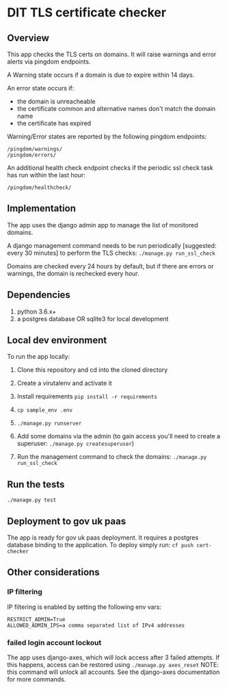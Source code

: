 # DIT TLS certificate checker

## Overview

This app checks the TLS certs on domains. It will raise warnings and error alerts via pingdom endpoints.

A Warning state occurs if a domain is due to expire within 14 days.

An error state occurs if:

- the domain is unreacheable
- the certificate common and alternative names don't match the domain name
- the certificate has expired

Warning/Error states are reported by the following pingdom endpoints:

`/pingdom/warnings/`  
`/pingdom/errors/`

An additional health check endpoint checks if the periodic ssl check task has run within the last hour:

`/pingdom/healthcheck/`

## Implementation

The app uses the django admin app to manage the list of monitored domains.

A django management command needs to be run periodically [suggested: every 30 minutes] to perform the TLS checks: `./manage.py run_ssl_check` 

Domains are checked every 24 hours by default, but if there are errors or warnings, the domain is rechecked every hour.

## Dependencies

1. python 3.6.x+
2. a postgres database OR sqlite3 for local development

## Local dev environment

To run the app locally:

1. Clone this repository and cd into the cloned directory

2. Create a virutalenv and activate it

3. Install requirements `pip install -r requirements`

4. `cp sample_env .env`

5. `./manage.py runserver`

6. Add some domains via the admin (to gain access you'll need to create a superuser: `./manage.py createsuperuser`)

7. Run the management command to check the domains: `./manage.py run_ssl_check`

## Run the tests

`./manage.py test`

## Deployment to gov uk paas

The app is ready for gov uk paas deployment. It requires a postgres database binding to the application. To deploy simply run: `cf push cert-checker`

## Other considerations

### IP filtering

IP filtering is enabled by setting the following env vars:

`RESTRICT_ADMIN=True`  
`ALLOWED_ADMIN_IPS=a comma separated list of IPv4 addresses`

### failed login account lockout

The app uses django-axes, which will lock access after 3 failed attempts.  If this happens, access can be restored using `./manage.py axes_reset`  NOTE: this command will unlock all accounts. See the django-axes documentation for more commands.

